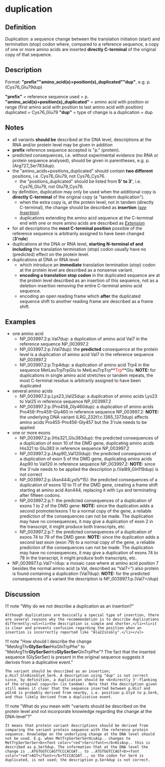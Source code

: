 # duplication

## Definition

Duplication: a sequence change between the translation initiation (start) and termination (stop) codon where, compared to a reference sequence, a copy of one or more amino acids are inserted <b>directly C-terminal</b> of the original copy of that sequence.

## Description

Format:  **"prefix""amino\_acid(s)+position(s)\_duplicated""dup"**,  e.g. p.(Cys76\_Glu79dup)

**"prefix"**  =  reference sequence used  =  p.
**"amino_acid(s)+position(s)\_duplicated"**  =  amino acid with position or range (first amino acid with position to last amino acid with position) duplicated  =  Cys76\_Glu79
**"dup"**  =  type of change is a duplication =  dup

## Notes

* all variants **should be** described at the DNA level, descriptions at the RNA and/or protein level may be given in addition
* **prefix** reference sequence accepted is "p." (protein).
* predicted consequences, i.e. without experimental evidence (no RNA or protein sequence analysed), should be given in parentheses, e.g. p.(Arg727\_Ser783dup).
* the "amino\_acids+positions\_duplicated" should contain **two different** positions, i.e. Cys76\_Glu79, not Cys76\_Cys76.
    * the "positions\_duplicated" should be listed from **5' to 3'**, i.e. Cys76\_Glu79, not Glu79\_Cys76.
* by definition, duplication may only be used when the additional copy is **directly C-terminal** of the original copy (a "tandem duplication").
    * when the extra copy is, at the protein level, not in tandem (directly C-terminal), the change should be described as **insertion** ([_see Insertion_](../insertion/)).
    * duplications extending the amino acid sequence at the C-terminal end with one or more amino acids are described as [_Extension_](../extension)
* for all descriptions the **most C-terminal position** possible of the reference sequence is arbitrarily assigned to have been changed (**3'rule**)
* duplications at the DNA or RNA level, **starting N-terminal of and including** the translation termination (stop) codon usually have no (predicted) effect on the protein level.
* duplications at DNA or RNA level
    * which introduce an **immediate** translation termination (stop) codon at the protein level are described as a nonsense variant.
    * **encoding a translation stop codon** in the duplicated sequence are at the protein level described as an insertion of this sequence, not as a deletion-insertion removing the entire C-terminal amino acid sequence.
    * encoding an open reading frame which **after** the duplicated sequence shift to another reading frame are described as a frame shift.
## Examples

* one amino acid
    * NP\_003997.2:p.Val7dup: a duplication of amino acid Val7 in the reference sequence NP\_003997.2
    * NP\_003997.2:p.(Val7dup): the **predicted** consequence at the protein level is a duplication of amino acid Val7 in the reference sequence NP\_003997.2
    * NP\_003997.2:p.Trp4dup: a duplication of amino acid Trp4 in the sequence MetLeuTrpTrpGlu to MetLeuTrpTrp**<font color="red">Trp</font>**Glu: **NOTE:** for duplications in single amino acid stretches or tandem repeats, the most C-terminal residue is arbitrarily assigned to have been duplicated    
* several amino acids
    * NP\_003997.2:p.Lys23\_Val25dup: a duplication of amino acids Lys23 to Val25 in reference sequence NP\_003997.2
    * NP\_003997.2:p.(Pro458\_Gly460dup): a duplication of amino acids Pro458-Pro459-Gly460 in reference sequence NP\_003997.2: **NOTE:** the underlying DNA variant (LRG\_232t1:c.1365\_1373dup) affects amino acids Pro455-Pro456-Gly457 but the 3'rule needs to be applied
* one or more exons
    * NP\_003997.2:p.(His321\_Glu383dup): the predicted consequences of a duplication of exon 10 of the DMD gene, duplicating amino acids His321 to Glu383 in reference sequence NP\_003997.2
    * NP\_003997.2:p.(Asp90\_Val120dup): the predicted consequences of a duplication of exon 5 of the DMD gene, duplicating amino acids Asp90 to Val120 in reference sequence NP\_003997.2: **NOTE:** since the 3'rule needs to be applied the description p.(Val89\_Gln119dup) is not correct
    * NP\_003997.2:p.(Asn444Lysfs\*15): the predicted consequences of a duplication of exons 10 to 11 of the DMD gene, creating a frame shift starting at amino acid Asn444, replacing it with Lys and terminating after fifteen codons.
    * NP\_003997.2:p.?: the predicted consequences of a duplication of exons 1 to 2 of the DMD gene: **NOTE:** since the duplication adds a second promoter/exons 1 to a normal copy of the gene, a reliable prediction of the consequences can not be made. The duplication may have no consequences, it may give a duplication of exon 2 in the transcript, it might produce both transcripts, etc.
    * NP\_003997.2:p.?: the predicted consequences of a duplication of exons 74 to 79 of the DMD gene: **NOTE:** since the duplication adds a second last exon (exon 79) to a normal copy of the gene, a reliable prediction of the consequences can not be made. The duplication may have no consequences, it may give a duplication of exons 74 to 78 in the transcript, it might produce both transcripts, etc.
* NP\_003997.1:p.Val7=/dup: a mosaic case where at amino acid position 7 besides the normal amino acid (a Val, described as “Val7=”) also protein is found containing a duplication (Val7dup): **NOTE:** for the predicted consequences of a variant the description is NP\_003997.1:p.(Val7=/dup)
## Discussion

!!! note "Why do we not describe a duplication as an insertion?"

    Although duplications are basically a special type of insertion, there are several reasons why the recommendation is to describe duplications differently;<ul><li>the description is simple and shorter,</li><li>it is clear and prevents confusion regarding the position when an insertion is incorrectly reported like "Ala22insGly".</li></ul>

!!! note "How should I describe the change "MetArgThr<b>GlySerSer</b>HisGlnTrpPhe" to "MetArgThr<b>GlySerSer</b>His<b>GlySerSer</b>GlnTrpPhe"?  The fact that the inserted sequence (GlySerSer) is present in the original sequence suggests it derives from a duplicative event."

    The variant should be described as an insertion; p.His7_Gln8insGly4_Ser6. A description using "dup" is not correct since, by definition, a duplication should be <b>directly 3'-flanking of the original copy</b> (in tandem). Note that the description given still makes it clear that the sequence inserted between p.His7 and pGln8 is probably derived from nearby, i.e. position p.Gly4 to p.Ser6, and thus likely derived from a duplicative event.

!!! note "What do you mean with "variants should be described on the protein level and not incorporate knowledge regarding the change at the DNA-level"?"

    It means that protein variant descriptions should be derived from comparing the variant protein sequence with the reference protein sequence. Knowledge on the underlying change at the DNA level should not be used. E.g. when MetTrpSerSerSerHisAsp.. changes to MetTrpSerSerSer<b><font color="red">Ser</font></b>HisAsp.. this is described as p.Ser5dup. The information that at the DNA level the change is ..ATGTGGTCCAGTTCCCACGAT.. to ..ATGTGGTCCAGT<b><font color="red">AGT</font></b>TCCCACGAT.., so the codon for Ser4 is duplicated, is not used; the description p.Ser4dup is not correct. 
